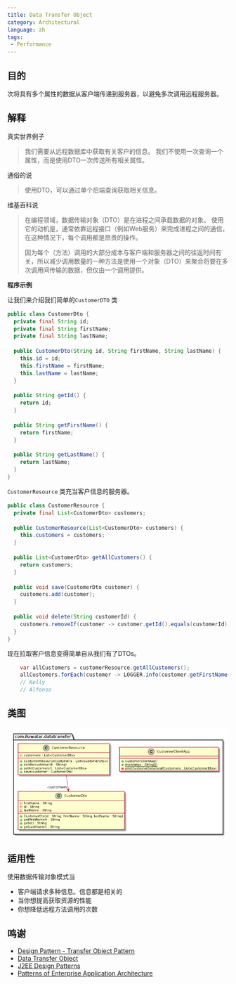 ```yaml
---
title: Data Transfer Object
category: Architectural
language: zh
tags:
 - Performance
---
```


## 目的

次将具有多个属性的数据从客户端传递到服务器，以避免多次调用远程服务器。

## 解释

真实世界例子

> 我们需要从远程数据库中获取有关客户的信息。 我们不使用一次查询一个属性，而是使用DTO一次传送所有相关属性。

通俗的说

> 使用DTO，可以通过单个后端查询获取相关信息。

维基百科说

> 在编程领域，数据传输对象（DTO）是在进程之间承载数据的对象。 使用它的动机是，通常依靠远程接口（例如Web服务）来完成进程之间的通信，在这种情况下，每个调用都是昂贵的操作。
> 
> 因为每个（方法）调用的大部分成本与客户端和服务器之间的往返时间有关，所以减少调用数量的一种方法是使用一个对象（DTO）来聚合将要在多次调用间传输的数据，但仅由一个调用提供。

**程序示例**

让我们来介绍我们简单的`CustomerDTO` 类

```java
public class CustomerDto {
  private final String id;
  private final String firstName;
  private final String lastName;

  public CustomerDto(String id, String firstName, String lastName) {
    this.id = id;
    this.firstName = firstName;
    this.lastName = lastName;
  }

  public String getId() {
    return id;
  }

  public String getFirstName() {
    return firstName;
  }

  public String getLastName() {
    return lastName;
  }
}
```

`CustomerResource` 类充当客户信息的服务器。

```java
public class CustomerResource {
  private final List<CustomerDto> customers;

  public CustomerResource(List<CustomerDto> customers) {
    this.customers = customers;
  }

  public List<CustomerDto> getAllCustomers() {
    return customers;
  }

  public void save(CustomerDto customer) {
    customers.add(customer);
  }

  public void delete(String customerId) {
    customers.removeIf(customer -> customer.getId().equals(customerId));
  }
}
```

现在拉取客户信息变得简单自从我们有了DTOs。

```java
    var allCustomers = customerResource.getAllCustomers();
    allCustomers.forEach(customer -> LOGGER.info(customer.getFirstName()));
    // Kelly
    // Alfonso
```

## 类图

![alt text](etc/data-transfer-object.urm.png "data-transfer-object")

## 适用性

使用数据传输对象模式当

* 客户端请求多种信息。信息都是相关的
* 当你想提高获取资源的性能
* 你想降低远程方法调用的次数

## 鸣谢

* [Design Pattern - Transfer Object Pattern](https://www.tutorialspoint.com/design_pattern/transfer_object_pattern.htm)
* [Data Transfer Object](https://msdn.microsoft.com/en-us/library/ff649585.aspx)
* [J2EE Design Patterns](https://www.amazon.com/gp/product/0596004273/ref=as_li_tl?ie=UTF8&camp=1789&creative=9325&creativeASIN=0596004273&linkCode=as2&tag=javadesignpat-20&linkId=f27d2644fbe5026ea448791a8ad09c94)
* [Patterns of Enterprise Application Architecture](https://www.amazon.com/gp/product/0321127420/ref=as_li_tl?ie=UTF8&camp=1789&creative=9325&creativeASIN=0321127420&linkCode=as2&tag=javadesignpat-20&linkId=014237a67c9d46f384b35e10151956bd)
